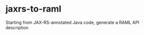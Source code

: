 jaxrs-to-raml
=============

Starting from JAX-RS-annotated Java code, generate a RAML API description
